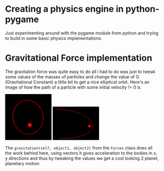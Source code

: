 # Creating a physics engine in python-pygame
Just experimenting around with the pygame module from python and trying to build in some basic physics implementations.

# Gravitational Force implementation
The gravitation force was quite easy to do all i had to do was just to tweak some values of the masses of particles and change the value of G (Gravitational Constant) a little bit to get a nice elliptical orbit. Here's an image of how the path of a particle with some initial velocity != 0 is

<div display="flex">
<img src="https://github.com/Vaibhav34543/Pygame_Physics/blob/main/Gravitation_Force/Illustration2.png?raw=true" width=30%>
<img src="https://github.com/Vaibhav34543/Pygame_Physics/blob/main/Gravitation_Force/Illustration1.png?raw=true" width=30%>
</div>

The `gravitation(self, object1, object2)` from the `Forces` class does all the work behind here, using vectors it gives acceleration to the bodies in x, y directions and thus by tweaking the values we get a cool looking 2 planet, planetary motion 

